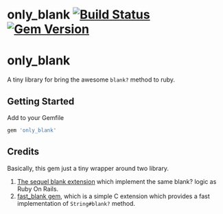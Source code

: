 # only_blank [![Build Status](https://travis-ci.com/zw963/only_blank.svg?branch=master)](https://travis-ci.com/zw963/only_blank) [![Gem Version](https://badge.fury.io/rb/only_blank.svg)](http://badge.fury.io/rb/only_blank)

# only_blank
A tiny library for bring the awesome `blank?` method to ruby.

## Getting Started

Add to your Gemfile

```rb
gem 'only_blank'

```

## Credits

Basically, this gem just a tiny wrapper around two library.

1. [The sequel blank extension](https://github.com/jeremyevans/sequel/blob/master/lib/sequel/extensions/blank.rb) which implement the same blank? logic as Ruby On Rails.
2. [fast_blank gem](https://github.com/SamSaffron/fast_blank), which is a simple C extension which provides a fast implementation of `String#blank?` method.
